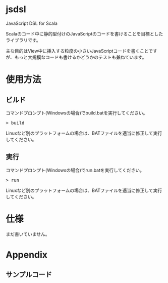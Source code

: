jsdsl
=====

JavaScript DSL for Scala

Scalaのコード中に静的型付けのJavaScriptのコードを書けることを目標としたライブラリです。

主な目的はView中に挿入する粒度の小さいJavaScriptコードを書くことですが、もっと大規模なコードも書けるかどうかのテストも兼ねています。



# 使用方法


## ビルド

コマンドプロンプト(Windowsの場合)でbuild.batを実行してください。

<pre>
> build
</pre>

Linuxなど別のプラットフォームの場合は、BATファイルを適当に修正して実行してください。


## 実行

コマンドプロンプト(Windowsの場合)でrun.batを実行してください。

<pre>
> run
</pre>

Linuxなど別のプラットフォームの場合は、BATファイルを適当に修正して実行してください。


# 仕様

まだ書いていません。



# Appendix


## サンプルコード
